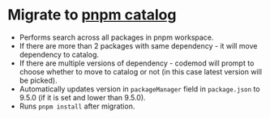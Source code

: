# Migrate to [pnpm catalog](https://pnpm.io/catalogs)

* Performs search across all packages in pnpm workspace.
* If there are more than 2 packages with same dependency - it will move dependency to catalog.
* If there are multiple versions of dependency - codemod will prompt to choose whether to move to catalog or not (in this case latest version will be picked).
* Automatically updates version in `packageManager` field in `package.json` to 9.5.0 (if it is set and lower than 9.5.0).
* Runs `pnpm install` after migration.
